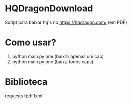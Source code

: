 # HQDragonDownload
  Script para baixar hq's no https://hqdragon.com/ (em PDF)
# Como usar?
  1. python main.py one (baixar apenas um cap)
  2. python main.py one (baixa todos caps)
# Biblioteca
  requests fpdf lxml
